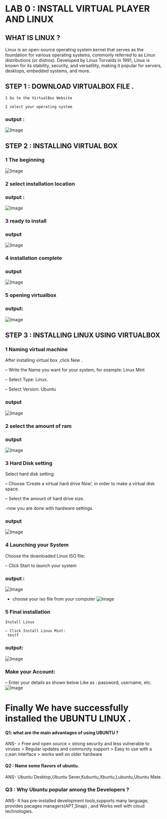 # LAB 0 : INSTALL VIRTUAL PLAYER AND LINUX

## WHAT IS LINUX ?
Linux is an open-source operating system kernel that serves as the
foundation for various operating systems, commonly referred to as
Linux distributions (or distros). Developed by Linus Torvalds in
1991, Linux is known for its stability, security, and versatility,
making it popular for servers, desktops, embedded systems, and
more.
## STEP 1 : DOWNLOAD VIRTUALBOX FILE .

    1 Go to the VirtualBox Website

    2 select your operating system
### output :
![Image](<Screenshot from 2025-09-05 10-52-12.png>)

## STEP 2 : INSTALLING VIRTUAL BOX
    
 ### 1 The beginning
 ![Image](img11.png)
 ### 2 select installation location
 ### output :
 ![Image](<Screenshot from 2025-09-05 10-51-20.png>)

 ### 3 ready to install
### output 
![Image](<Screenshot from 2025-09-05 10-51-33.png>)

 ### 4 installation complete 
### output 
![Image](<Screenshot from 2025-09-05 10-49-55.png>)

 ### 5 opening virtualbox
### output: 
![Image](img10.png)
## STEP 3 : INSTALLING LINUX USING VIRTUALBOX
### 1 Naming virtual machine

   After installing virtual box ,click New .

   – Write the Name you want for your system, for example: Linux Mint

   – Select Type: Linux.

   – Select Version: Ubuntu
   ### output 
   ![Image](img12.png)
### 2 select the amount of ram
### output 
![Image](img13.png)

### 3 Hard Disk setting
  Select hard disk setting:

  – Choose ‘Create a virtual hard drive Now’, in order to make a virtual disk space.

  – Select the amount of hard drive size.

  -now you are done with hardware settings.

 ### output 
 ![Image](img14.png)
### 4 Launching your System

   Choose the downloaded Linux ISO file:

   – Click Start to launch your system
### output :
 ![Image](img15(1).png)


  - choose your iso file from your computer
![Image](img16-1.png)

### 5 Final installation

    Install Linux

    – Click Install Linux Mint:
     testf
### output:
![Image](img17.png)

### Make your Account:
– Enter your details as shown below
Like as : password, username, etc.
![Image](img18.png)
# Finally We have successfully installed the UBUNTU LINUX .

#### Q1: what are the main advantages of using UBUNTU ? 
ANS- 
    > Free and open source 
    > strong security and less vulnerable to viruses 
    > Regular updates and community support 
    > Easy to use with a c;ean interface 
    > works well on older hardware 

####  Q2 : Name some flavors of ubuntu.
ANS- Ubuntu Desktop,Ubuntu Sever,Kubuntu,Xbuntu,Lubuntu,Ubuntu Mate.

### Q3 : Why Ubuntu popular among the Developers ? 
ANS-  It has pre-installed development tools,supports many language, provides pacages managers(APT,Snap) , and Works well with cloud technologies.

